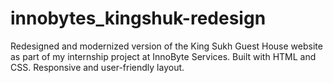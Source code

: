 # innobytes_kingshuk-redesign
Redesigned and modernized version of the King Sukh Guest House website as part of my internship project at InnoByte Services. Built with HTML and CSS. Responsive and user-friendly layout.
